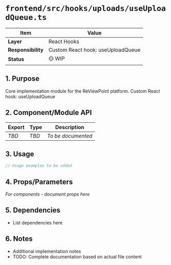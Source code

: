 # `frontend/src/hooks/uploads/useUploadQueue.ts`

| Item               | Value                                                              |
| ------------------ | ------------------------------------------------------------------ |
| **Layer**          | React Hooks                                                           |
| **Responsibility** | Custom React hook: useUploadQueue                                                   |
| **Status**         | 🟡 WIP                                                            |

## 1. Purpose

Core implementation module for the ReViewPoint platform. Custom React hook: useUploadQueue

## 2. Component/Module API

| Export       | Type     | Description            |
| ------------ | -------- | ---------------------- |
| *TBD*        | *TBD*    | *To be documented*     |

## 3. Usage

```typescript
// Usage examples to be added
```

## 4. Props/Parameters

*For components - document props here*

## 5. Dependencies

- List dependencies here

## 6. Notes

- Additional implementation notes
- TODO: Complete documentation based on actual file content
